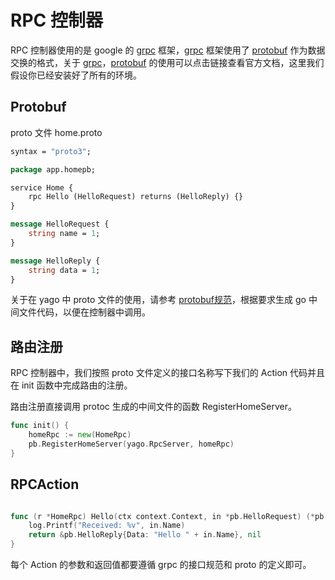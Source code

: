 # RPC 控制器

RPC 控制器使用的是 google 的 [grpc](https://grpc.io/docs/) 框架，[grpc](https://grpc.io/docs/) 框架使用了 [protobuf](https://github.com/golang/protobuf) 作为数据交换的格式，关于 [grpc](https://grpc.io/docs/)，[protobuf](https://github.com/golang/protobuf) 的使用可以点击链接查看官方文档，这里我们假设你已经安装好了所有的环境。


## Protobuf
proto 文件 home.proto

```protobuf
syntax = "proto3";

package app.homepb;

service Home {
    rpc Hello (HelloRequest) returns (HelloReply) {}
}

message HelloRequest {
    string name = 1;
}

message HelloReply {
    string data = 1;
}
```
关于在 yago 中 proto 文件的使用，请参考 [protobuf规范](protobuf.md)，根据要求生成 go 中间文件代码，以便在控制器中调用。


## 路由注册

RPC 控制器中，我们按照 proto 文件定义的接口名称写下我们的 Action 代码并且在 init 函数中完成路由的注册。

路由注册直接调用 protoc 生成的中间文件的函数 RegisterHomeServer。

```go
func init() {
	homeRpc := new(HomeRpc)
	pb.RegisterHomeServer(yago.RpcServer, homeRpc)
}
```


## RPCAction

```go

func (r *HomeRpc) Hello(ctx context.Context, in *pb.HelloRequest) (*pb.HelloReply, error) {
	log.Printf("Received: %v", in.Name)
	return &pb.HelloReply{Data: "Hello " + in.Name}, nil
}

```

每个 Action 的参数和返回值都要遵循 grpc 的接口规范和 proto 的定义即可。